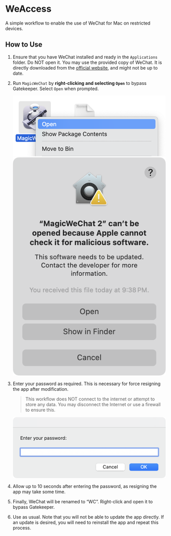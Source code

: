 # WeAccess
A simple workflow to enable the use of WeChat for Mac on restricted devices.

## How to Use

1. Ensure that you have WeChat installed and ready in the `Applications` folder. Do NOT open it. You may use the provided copy of WeChat. It is directly downloaded from the [official website](https://mac.weixin.qq.com/?lang=en), and might not be up to date.

2. Run `MagicWeChat` by **right-clicking and selecting `Open`** to bypass Gatekeeper. Select `Open` when prompted.

    ![Image 1](https://github.com/mrmagic2020/WeAccess/blob/main/Assets/Image%201.png?raw=true)
    ![Image 2](https://github.com/mrmagic2020/WeAccess/blob/main/Assets/Image%202.png?raw=true)

3. Enter your password as required. This is necessary for force resigning the app after modification.

    > This workflow does NOT connect to the internet or attempt to store any data. You may disconnect the Internet or use a firewall to ensure this.

    ![Image 3](https://github.com/mrmagic2020/WeAccess/blob/main/Assets/Image%203.png?raw=true)

4. Allow up to 10 seconds after entering the password, as resigning the app may take some time.

5. Finally, WeChat will be renamed to “WC”. Right-click and open it to bypass Gatekeeper.

6. Use as usual. Note that you will not be able to update the app directly. If an update is desired, you will need to reinstall the app and repeat this process.